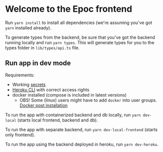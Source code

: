 # Welcome to the Epoc frontend

Run `yarn install` to install all dependencies (we're assuming you've got `yarn` installed already).

To generate types from the backend, be sure that you've got the backend running locally and run `yarn types`. This will generate types for you to the types folder in `lib/types/api.ts` file.

## Run app in dev mode
Requirements:
- Working [secrets](https://github.com/three-consulting/secrets)
- [Heroku CLI](https://devcenter.heroku.com/articles/heroku-cli) with correct access rights
- docker installed (compose is included in latest versions)
    - OBS! Some (linux) users might have to add `docker` into user groups. [Docker post installation](https://docs.docker.com/engine/install/linux-postinstall/)

To run the app with containerized backend and db locally, run `yarn dev-local` (starts local frontend, backend and db).

To run the app with separate backend, run `yarn dev-local-frontend` (starts only frontend).

To run the app using the backend deployed in heroku, run `yarn dev-heroku`.
